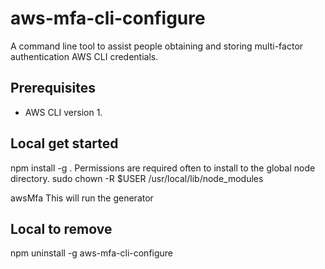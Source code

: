 # aws-mfa-cli-configure
A command line tool to assist people obtaining and storing multi-factor authentication AWS CLI credentials.

## Prerequisites 

* AWS CLI version 1. 

## Local get started

npm install -g .
    Permissions are required often to install to the global node directory.
    sudo chown -R $USER /usr/local/lib/node_modules

awsMfa
    This will run the generator

## Local to remove

npm uninstall -g aws-mfa-cli-configure
